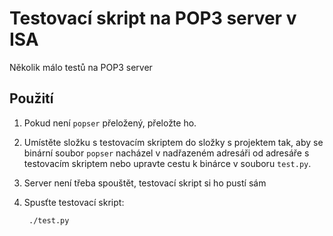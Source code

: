 Testovací skript na POP3 server v ISA
=====================================

Několik málo testů na POP3 server

Použití
-------

1. Pokud není `popser` přeložený, přeložte ho.
2. Umístěte složku s testovacím skriptem do složky s projektem tak, aby
    se binární soubor `popser` nacházel v nadřazeném adresáři od adresáře
    s testovacím skriptem nebo upravte cestu k binárce v souboru `test.py`.
3. Server není třeba spouštět, testovací skript si ho pustí sám
4. Spusťte testovací skript:
        
        ./test.py
